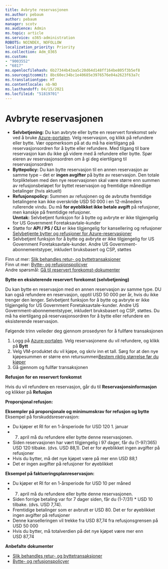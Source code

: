 ```yaml
---
title: Avbryte reservasjonen
ms.author: pebaum
author: pebaum
manager: scotv
ms.audience: Admin
ms.topic: article
ms.service: o365-administration
ROBOTS: NOINDEX, NOFOLLOW
localization_priority: Priority
ms.collection: Adm_O365
ms.custom:
- "9003552"
- "6817"
ms.openlocfilehash: 6b27344b43aa5c20d64d148ff164be805f3b5ef8
ms.sourcegitcommit: 8bc60ec34bc1e40685e3976576e04a2623f63a7c
ms.translationtype: HT
ms.contentlocale: nb-NO
ms.lasthandoff: 04/15/2021
ms.locfileid: "51819701"
---
```

# <a name="cancelling-reservation"></a>Avbryte reservasjonen

- **Selvbetjening:** Du kan avbryte eller bytte en reservert forekomst selv ved å bruke [Azure-portalen](https://portal.azure.com/#blade/Microsoft_Azure_Reservations/ReservationsBrowseBlade). Velg reservasjon, og klikk på refundere eller bytte. Vær oppmerksom på at du må ha eiertilgang på reservasjonsordren for å bytte eller refundere. Med tilgang til bare reservasjon kan du ikke gå videre med å refundere eller bytte. Spør eieren av reservasjonsordren om å gi deg eiertilgang til reservasjonsordren
- **Byttepolicy:** Du kan bytte reservasjon til en annen reservasjon av samme type – det er **ingen avgifter** på bytte av reservasjon. Den totale forpliktelsen med den nye reservasjonen skal være større enn summen av refusjonsbeløpet for byttet reservasjon og fremtidige månedlige betalinger (hvis aktuelt)
- **Refusjonspolicy:** Summen av refusjonen og de avbrutte fremtidige betalingene kan ikke overskride USD 50 000 i en 12-måneders rullerende vindu. Du må **for øyeblikket ikke betale avgift** på refusjoner, men kanskje på fremtidige refusjoner.  
    **Unntak:** Selvbetjent funksjon for å bytte og avbryte er ikke tilgjengelig for US Government Foretaksavtale-kunder
- Støtte for **API / PS / CLI** er ikke tilgjengelig for kansellering og refusjoner [Selvbetjente bytter og refusjoner for Azure-reservasjoner](https://docs.microsoft.com/azure/cost-management-billing/reservations/exchange-and-refund-azure-reservations?WT.mc_id=Portal-Microsoft_Azure_Support)
- Selvbetjent funksjon for å bytte og avbryte er ikke tilgjengelig for US Government Foretaksavtale-kunder. Andre US Government-abonnementstyper, inkludert bruksbasert og CSP, støttes

Finn ut mer: [Slik behandles retur- og byttetransaksjoner](https://docs.microsoft.com/azure/billing/billing-azure-reservations-self-service-exchange-and-refund?WT.mc_id=Portal-Microsoft_Azure_Support#how-return-and-exchange-transactions-are-processed)  
Finn ut mer: [Bytte- og refusjonspolicyer](https://docs.microsoft.com/azure/billing/billing-azure-reservations-self-service-exchange-and-refund?WT.mc_id=Portal-Microsoft_Azure_Support#exchange-policies)  
Andre spørsmål: [Gå til reservert forekomst-dokumenter](https://docs.microsoft.com/azure/billing/billing-save-compute-costs-reservations?WT.mc_id=Portal-Microsoft_Azure_Support)

**Bytte en eksisterende reservert forekomst (selvbetjening)**

Du kan bytte en reservasjon med en annen reservasjon av samme type. DU kan også refundere en reservasjon, opptil USD 50 000 per år, hvis du ikke trenger den lenger. Selvbetjent funksjon for å bytte og avbryte er ikke tilgjengelig for US Government Foretaksavtale-kunder. Andre US Government-abonnementstyper, inkludert bruksbasert og CSP, støttes. Du må ha eiertilgang på reservasjonsordren for å bytte eller refundere en eksisterende reservasjon.

Følgende trinn veileder deg gjennom prosedyren for å fullføre transaksjonen

1. Logg på [Azure-portalen](https://portal.azure.com/#blade/Microsoft_Azure_Reservations/ReservationsBrowseBlade). Velg reservasjonene du vil refundere, og klikk på **Bytt**
2. Velg VM-produktet du vil kjøpe, og skriv inn et tall. Sørg for at den nye kjøpesummen er større enn retursummen[Bestem riktig størrelse før du kjøper](https://docs.microsoft.com/azure/virtual-machines/windows/prepay-reserved-vm-instances?WT.mc_id=Portal-Microsoft_Azure_Support#determine-the-right-vm-size-before-you-buy)
3. Gå gjennom og fullfør transaksjonen

**Refusjon for en reservert forekomst**

Hvis du vil refundere en reservasjon, går du til **Reservasjonsinformasjon** og klikker på **Refusjon**

**Proporsjonal refusjon:**

**Eksempler på proporsjonale og minimumskrav for refusjon og bytte**  
Eksempel på forskuddsreservasjon:

- Du kjøper et RI for en 1-årsperiode for USD 120 1. januar
- 7. april må du refundere eller bytte denne reservasjonen.
- Siden reservasjonen har vært tilgjengelig i 97 dager, får du (1-97/365) USD 120 tilbake. (dvs. USD 88,1). Det er for øyeblikket ingen avgifter på refusjoner
- Hvis du bytter, må det nye kjøpet være på mer enn USD 88,1
- Det er ingen avgifter på refusjoner for øyeblikket

**Eksempel på faktueringsplanreservasjon:**

- Du kjøper et RI for en 1-årsperiode for USD 10 per måned
- 7. april må du refundere eller bytte denne reservasjonen.
- Siden forrige betaling var for 7 dager siden, får du (1-7/31) * USD 10 tilbake. (dvs. USD 7,74).
- Fremtidige betalinger som er avbrutt er USD 80. Det er for øyeblikket ingen avgifter på refusjoner
- Denne kanselleringen vil trekke fra USD 87,74 fra refusjonsgrensen på USD 50 000
- Hvis du bytter, må totalverdien på det nye kjøpet være mer enn USD 87,74

**Anbefalte dokumenter**

- [Slik behandles retur- og byttetransaksjoner](https://docs.microsoft.com/azure/billing/billing-azure-reservations-self-service-exchange-and-refund?WT.mc_id=Portal-Microsoft_Azure_Support#how-return-and-exchange-transactions-are-processed)
- [Bytte- og refusjonspolicyer](https://docs.microsoft.com/azure/billing/billing-azure-reservations-self-service-exchange-and-refund?WT.mc_id=Portal-Microsoft_Azure_Support#exchange-policies)